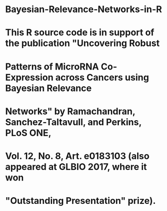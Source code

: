 # Bayesian-Relevance-Networks-in-R

# This R source code is in support of the publication "Uncovering Robust 
# Patterns of MicroRNA Co-Expression across Cancers using Bayesian Relevance 
# Networks" by Ramachandran, Sanchez-Taltavull, and Perkins, PLoS ONE, 
# Vol. 12, No. 8, Art. e0183103 (also appeared at GLBIO 2017, where it won 
# "Outstanding Presentation" prize).
